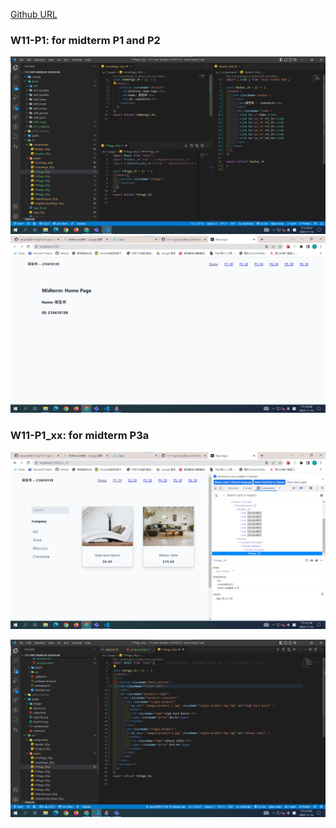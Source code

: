 [Github URL]()


### W11-P1: for midterm P1 and P2
![](p1-1.png)
![](p1-2.png)

### W11-P1_xx: for midterm P3a
![](w11-p1_39-1.png)



![](w11-p1_39-2.png)


